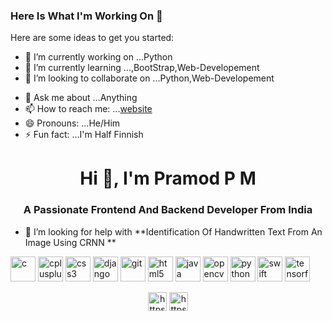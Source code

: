 ### Here Is What I'm Working On 👋


Here are some ideas to get you started:

- 🔭 I’m currently working on ...Python
- 🌱 I’m currently learning ...,BootStrap,Web-Developement
- 👯 I’m looking to collaborate on ...Python,Web-Developement
<!-- 🤔 I’m looking for help with ...-->
- 💬 Ask me about ...Anything
- 📫 How to reach me: ...[website](https://pramodpm2.github.io)
- 😄 Pronouns: ...He/Him
- ⚡ Fun fact: ...I'm Half Finnish


<h1 align="center">Hi 👋, I'm Pramod P M</h1>
<h3 align="center">A Passionate Frontend And Backend Developer From India</h3>

- 🤝 I’m looking for help with **Identification Of Handwritten Text From An Image Using CRNN **

<p align="left"><img src="https://devicons.github.io/devicon/devicon.git/icons/c/c-original.svg" alt="c" width="40" height="40"/> <img src="https://devicons.github.io/devicon/devicon.git/icons/cplusplus/cplusplus-original.svg" alt="cplusplus" width="40" height="40"/> <img src="https://devicons.github.io/devicon/devicon.git/icons/css3/css3-original-wordmark.svg" alt="css3" width="40" height="40"/> <img src="https://devicons.github.io/devicon/devicon.git/icons/django/django-original.svg" alt="django" width="40" height="40"/> <img src="https://www.vectorlogo.zone/logos/git-scm/git-scm-icon.svg" alt="git" width="40" height="40"/> <img src="https://devicons.github.io/devicon/devicon.git/icons/html5/html5-original-wordmark.svg" alt="html5" width="40" height="40"/> <img src="https://devicons.github.io/devicon/devicon.git/icons/java/java-original-wordmark.svg" alt="java" width="40" height="40"/> <img src="https://www.vectorlogo.zone/logos/opencv/opencv-icon.svg" alt="opencv" width="40" height="40"/> <img src="https://devicons.github.io/devicon/devicon.git/icons/python/python-original.svg" alt="python" width="40" height="40"/> <img src="https://devicons.github.io/devicon/devicon.git/icons/swift/swift-original-wordmark.svg" alt="swift" width="40" height="40"/> <img src="https://www.vectorlogo.zone/logos/tensorflow/tensorflow-icon.svg" alt="tensorflow" width="40" height="40"/></p><p align="center">
<a href="https://linkedin.com/in/https://www.linkedin.com/in/pramod-p-m-2b0236183/" target="blank"><img align="center" src="https://cdn.jsdelivr.net/npm/simple-icons@3.0.1/icons/linkedin.svg" alt="https://www.linkedin.com/in/pramod-p-m-2b0236183/" height="30" width="30" /></a>
<a href="https://fb.com/https://www.facebook.com/pramod.pm.7106" target="blank"><img align="center" src="https://cdn.jsdelivr.net/npm/simple-icons@3.0.1/icons/facebook.svg" alt="https://www.facebook.com/pramod.pm.7106" height="30" width="30" /></a>
</p>
